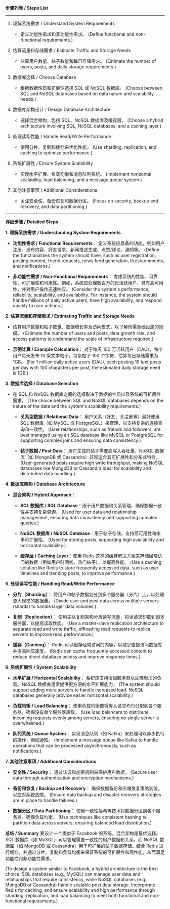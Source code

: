 **步骤列表 / Steps List**

---

1. 理解系统需求 / Understand System Requirements
   - 定义功能性需求和非功能性需求。
   (Define functional and non-functional requirements.)

2. 估算流量和存储需求 / Estimate Traffic and Storage Needs
   - 估算用户数量、帖子数量和每日存储需求。
   (Estimate the number of users, posts, and daily storage requirements.)

3. 数据库选择 / Choose Database
   - 根据数据性质和扩展性选择 SQL 或 NoSQL 数据库。
   (Choose between SQL and NoSQL databases based on data nature and scalability needs.)

4. 数据库架构设计 / Design Database Architecture
   - 选择混合架构，包括 SQL、NoSQL 数据库及缓存层。
   (Choose a hybrid architecture involving SQL, NoSQL databases, and a caching layer.)

5. 处理读写性能 / Handle Read/Write Performance
   - 使用分片、复制和缓存来优化性能。
   (Use sharding, replication, and caching to optimize performance.)

6. 系统扩展性 / Ensure System Scalability
   - 实现水平扩展、负载均衡和消息队列系统。
   (Implement horizontal scalability, load balancing, and a message queue system.)

7. 其他注意事项 / Additional Considerations
   - 关注安全性、备份恢复和数据分区。
   (Focus on security, backup and recovery, and data partitioning.)

---

**详细步骤 / Detailed Steps**

**1. 理解系统需求 / Understanding System Requirements**

- **功能性需求 / Functional Requirements**：
  定义系统应具备的功能，例如用户注册、发布内容、好友请求、新闻推送生成、点赞/评论、通知等。
  (Define the functionalities the system should have, such as user registration, posting content, friend requests, news feed generation, likes/comments, and notifications.)

- **非功能性需求 / Non-Functional Requirements**：
  考虑系统的性能、可靠性、可扩展性和可用性。例如，系统应处理数百万的日活跃用户，具有高可用性，并对用户操作迅速响应。
  (Consider the system's performance, reliability, scalability, and availability. For instance, the system should handle millions of daily active users, have high availability, and respond quickly to user actions.)

**2. 估算流量和存储需求 / Estimating Traffic and Storage Needs**

- 估算用户数量和帖子数量、数据增长率及访问模式，以了解所需基础设施的规模。
  (Estimate the number of users and posts, data growth rate, and access patterns to understand the scale of infrastructure required.)

- **示例计算 / Example Calculation**：
  对于每天 100 万活跃用户（DAU），每个用户每天发布 10 条文本帖子，每条帖子 100 个字符，估算每日存储需求为 1GB。
  (For 1 million daily active users (DAU), each posting 10 text posts per day with 100 characters per post, the estimated daily storage need is 1GB.)

**3. 数据库选择 / Database Selection**

- 在 SQL 和 NoSQL 数据库之间的选择取决于数据的性质以及系统的可扩展性需求。
  (The choice between SQL and NoSQL databases depends on the nature of the data and the system's scalability requirements.)

  - **关系型数据 / Relational Data**：
    用户关系（好友、关注者等）最好使用 SQL 数据库（如 MySQL 或 PostgreSQL）来管理，以支持复杂的连接查询和一致性。
    (User relationships, such as friends and followers, are best managed using an SQL database like MySQL or PostgreSQL for supporting complex joins and ensuring data consistency.)

  - **帖子数据 / Post Data**：
    用户生成的帖子需要高写入吞吐量，NoSQL 数据库（如 MongoDB 或 Cassandra）非常适合其可扩展性和分布式特性。
    (User-generated posts require high write throughput, making NoSQL databases like MongoDB or Cassandra ideal for scalability and distributed data handling.)

**4. 数据库架构 / Database Architecture**

- **混合架构 / Hybrid Approach**：
  - **SQL 数据库 / SQL Database**：用于用户数据和关系管理，确保数据一致性并支持复杂查询。
    (Used for user data and relationship management, ensuring data consistency and supporting complex queries.)

  - **NoSQL 数据库 / NoSQL Database**：用于帖子存储，支持高可用性和水平可扩展性。
    (Used for storing posts, supporting high availability and horizontal scalability.)

  - **缓存层 / Caching Layer**：使用 Redis 这样的缓存解决方案来存储经常访问的数据（例如用户时间线、热门帖子），以提高性能。
    (Use a caching solution like Redis to store frequently accessed data, such as user timelines and trending posts, to improve performance.)

**5. 处理读写性能 / Handling Read/Write Performance**

- **分片（Sharding）**：
  将用户和帖子数据划分到多个服务器（分片）上，以处理更大规模的数据量。
  (Divide user and post data across multiple servers (shards) to handle larger data volumes.)

- **复制（Replication）**：
  使用主从复制架构分离读写流量，将读请求卸载到副本服务器，以提高读取性能。
  (Use a master-slave replication architecture to separate read and write traffic, offloading read requests to replica servers to improve read performance.)

- **缓存（Caching）**：
  Redis 可以缓存经常访问的内容，以减少直接访问数据库并提高响应速度。
  (Redis can cache frequently accessed content to reduce direct database access and improve response times.)

**6. 系统扩展性 / System Scalability**

- **水平扩展 / Horizontal Scalability**：
  系统应支持增加服务器以处理增加的负载。NoSQL 数据库通常提供更方便的水平扩展能力。
  (The system should support adding more servers to handle increased load. NoSQL databases generally provide easier horizontal scalability.)

- **负载均衡 / Load Balancing**：
  使用负载均衡器将传入请求均匀分配到各个服务器，确保没有单个服务器超载。
  (Use load balancers to distribute incoming requests evenly among servers, ensuring no single server is overwhelmed.)

- **队列系统 / Queue System**：
  实现消息队列（如 Kafka）来处理可以异步执行的操作，例如通知。
  (Implement a message queue like Kafka to handle operations that can be processed asynchronously, such as notifications.)

**7. 其他注意事项 / Additional Considerations**

- **安全性 / Security**：
  通过认证和加密机制来保护用户数据。
  (Secure user data through authentication and encryption mechanisms.)

- **备份和恢复 / Backup and Recovery**：
  确保数据备份和灾难恢复策略到位，以应对系统故障。
  (Ensure data backup and disaster recovery strategies are in place to handle failures.)

- **数据分区 / Data Partitioning**：
  使用一致性哈希等技术将数据分区到各个服务器，确保负载均衡。
  (Use techniques like consistent hashing to partition data across servers, ensuring balanced load distribution.)

**总结 / Summary**
要设计一个类似于 Facebook 的系统，混合架构是最优选择。SQL 数据库（如 MySQL）可以管理需要一致性的用户数据和关系，而 NoSQL 数据库（如 MongoDB 或 Cassandra）用于可扩展的帖子数据存储。结合 Redis 进行缓存，并通过分片、复制和负载均衡来保证系统的可扩展性和高性能，从而满足功能性和非功能性需求。

(To design a system similar to Facebook, a hybrid architecture is the best choice. SQL databases (e.g., MySQL) can manage user data and relationships that require consistency, while NoSQL databases (e.g., MongoDB or Cassandra) handle scalable post data storage. Incorporate Redis for caching, and ensure scalability and high performance through sharding, replication, and load balancing to meet both functional and non-functional requirements.)
